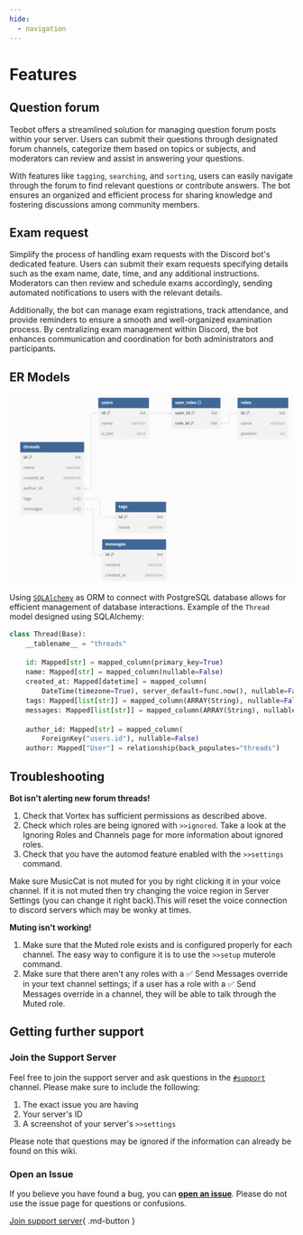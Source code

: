 ```yaml
---
hide:
  - navigation
---
```

# Features

## Question forum

Teobot offers a streamlined solution for managing question forum posts within your server. Users can submit their questions through designated forum channels, categorize them based on topics or subjects, and moderators can review and assist in answering your questions.

With features like `tagging`, `searching`, and `sorting`, users can easily navigate through the forum to find relevant questions or contribute answers. The bot ensures an organized and efficient process for sharing knowledge and fostering discussions among community members.

## Exam request
Simplify the process of handling exam requests with the Discord bot's dedicated feature. Users can submit their exam requests specifying details such as the exam name, date, time, and any additional instructions. Moderators can then review and schedule exams accordingly, sending automated notifications to users with the relevant details. 

Additionally, the bot can manage exam registrations, track attendance, and provide reminders to ensure a smooth and well-organized examination process. By centralizing exam management within Discord, the bot enhances communication and coordination for both administrators and participants.

## ER Models

![schema](assets/schema.png)

Using [`SQLAlchemy`](https://docs.sqlalchemy.org/en/20/orm/basic_relationships.html) as ORM to connect with PostgreSQL database allows for efficient management of database interactions. Example of the `Thread` model designed using SQLAlchemy:
```python
class Thread(Base):
    __tablename__ = "threads"

    id: Mapped[str] = mapped_column(primary_key=True)
    name: Mapped[str] = mapped_column(nullable=False)
    created_at: Mapped[datetime] = mapped_column(
        DateTime(timezone=True), server_default=func.now(), nullable=False)
    tags: Mapped[list[str]] = mapped_column(ARRAY(String), nullable=False)
    messages: Mapped[list[str]] = mapped_column(ARRAY(String), nullable=False)

    author_id: Mapped[str] = mapped_column(
        ForeignKey("users.id"), nullable=False)
    author: Mapped["User"] = relationship(back_populates="threads")
```

## Troubleshooting

**Bot isn't alerting new forum threads!**

1. Check that Vortex has sufficient permissions as described above.
2. Check which roles are being ignored with `>>ignored`. Take a look at the Ignoring Roles and Channels page for more information about ignored roles.
3. Check that you have the automod feature enabled with the `>>settings` command.

Make sure MusicCat is not muted for you by right clicking it in your voice channel. If it is not muted then try changing the voice region in Server Settings (you can change it right back).This will reset the voice connection to discord servers which may be wonky at times.

**Muting isn't working!**

1. Make sure that the Muted role exists and is configured properly for each channel. The easy way to configure it is to use the `>>setup` muterole command.
2. Make sure that there aren't any roles with a ✅ Send Messages override in your text channel settings; if a user has a role with a ✅ Send Messages override in a channel, they will be able to talk through the Muted role.

## Getting further support

### **Join the Support Server**
Feel free to join the support server and ask questions in the [`#support`](https://discord.gg/hikari) channel. Please make sure to include the following:

1. The exact issue you are having
2. Your server's ID
3. A screenshot of your server's `>>settings`

Please note that questions may be ignored if the information can already be found on this wiki.

### **Open an Issue**
If you believe you have found a bug, you can [**open an issue**](). Please do not use the issue page for questions or confusions.

[Join support server](https://discord.gg/hikari){ .md-button }